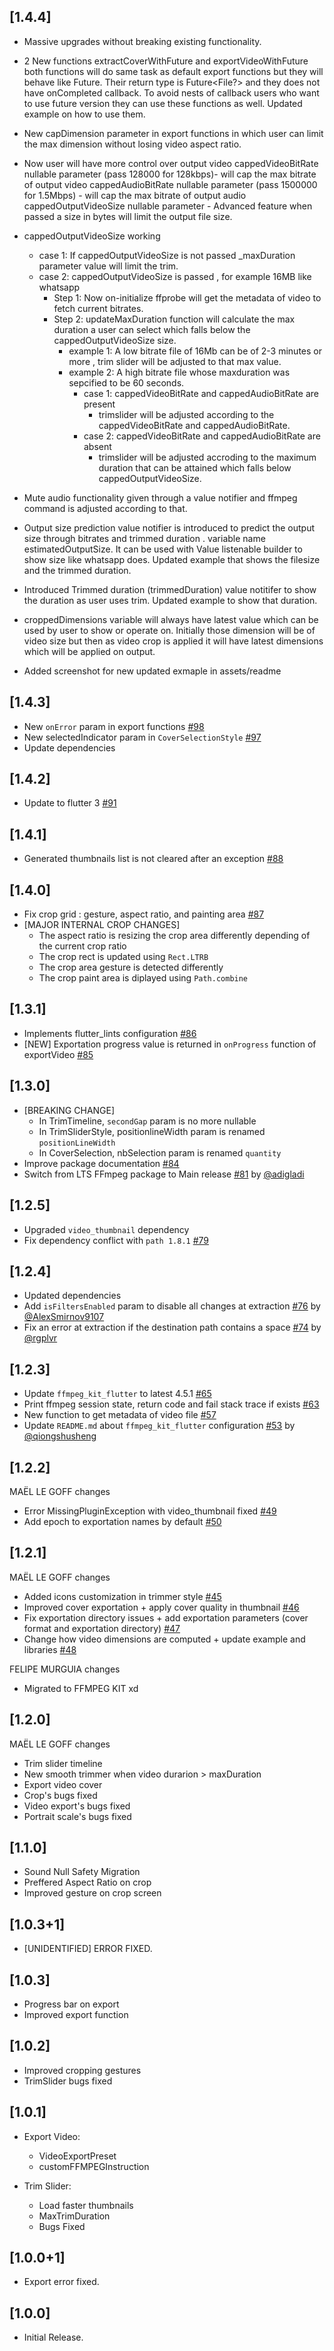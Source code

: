 ## [1.4.4]

- Massive upgrades without breaking existing functionality.
- 2 New functions extractCoverWithFuture and exportVideoWithFuture both functions will do same task as default export functions but they will behave like Future. Their return type is Future<File?> and they does not have onCompleted callback. To avoid nests of callback users who want to use future version they can use these functions as well.
Updated example on how to use them.
- New capDimension parameter in export functions in which user can limit the max dimension without losing video aspect ratio.

- Now user will have more control over output video
cappedVideoBitRate nullable parameter (pass 128000 for 128kbps)- will cap the max bitrate of output video
cappedAudioBitRate nullable parameter (pass 1500000 for 1.5Mbps) - will cap the max bitrate of output audio
cappedOutputVideoSize nullable parameter - Advanced feature when passed a size in bytes will limit the output file size.
- cappedOutputVideoSize working
    - case 1: If cappedOutputVideoSize is not passed _maxDuration parameter value will limit the trim.
    - case 2: cappedOutputVideoSize is passed , for example 16MB like whatsapp
      - Step 1: Now on-initialize ffprobe will get the metadata of video to fetch current bitrates.
      - Step 2: updateMaxDuration function will calculate the max duration a user can select which falls below the cappedOutputVideoSize size.
        - example 1: A low bitrate file of 16Mb can be of 2-3 minutes or more , trim slider will be adjusted to that max value.
        - example 2: A high bitrate file whose maxduration was sepcified to be 60 seconds.
          - case 1: cappedVideoBitRate and cappedAudioBitRate are present
            - trimslider will be adjusted according to the cappedVideoBitRate and cappedAudioBitRate.
          - case 2: cappedVideoBitRate and cappedAudioBitRate are absent
            - trimslider will be adjusted accroding to the maximum duration that can be attained which falls below cappedOutputVideoSize.

- Mute audio functionality given through a value notifier and ffmpeg command is adjusted according to that.

- Output size prediction value notifier is introduced to predict the output size through bitrates and trimmed duration . variable name estimatedOutputSize.
It can be used with Value listenable builder to show size like whatsapp does. Updated example that shows the filesize and the trimmed duration.

- Introduced Trimmed duration (trimmedDuration) value notitifer to show the duration as user uses trim. Updated example to show that duration.

- croppedDimensions variable will always have latest value which can be used by user to show or operate on. Initially those dimension will be of video size but then as video crop is applied it will have latest dimensions which will be applied on output.

- Added screenshot for new updated exmaple in assets/readme




## [1.4.3]

- New `onError` param in export functions [#98](https://github.com/seel-channel/video_editor/pull/98)
- New selectedIndicator param in `CoverSelectionStyle` [#97](https://github.com/seel-channel/video_editor/pull/97)
- Update dependencies

## [1.4.2]

- Update to flutter 3 [#91](https://github.com/seel-channel/video_editor/pull/91)

## [1.4.1]

- Generated thumbnails list is not cleared after an exception [#88](https://github.com/seel-channel/video_editor/pull/88)

## [1.4.0]

- Fix crop grid : gesture, aspect ratio, and painting area [#87](https://github.com/seel-channel/video_editor/pull/87)
- [MAJOR INTERNAL CROP CHANGES]
  - The aspect ratio is resizing the crop area differently depending of the current crop ratio
  - The crop rect is updated using `Rect.LTRB`
  - The crop area gesture is detected differently
  - The crop paint area is diplayed using `Path.combine`

## [1.3.1]

- Implements flutter_lints configuration [#86](https://github.com/seel-channel/video_editor/issues/86)
- [NEW] Exportation progress value is returned in `onProgress` function of exportVideo [#85](https://github.com/seel-channel/video_editor/issues/85)

## [1.3.0]

- [BREAKING CHANGE]
    - In TrimTimeline, `secondGap` param is no more nullable
    - In TrimSliderStyle, positionlineWidth param is renamed `positionLineWidth`
    - In CoverSelection, nbSelection param is renamed `quantity`
- Improve package documentation [#84](https://github.com/seel-channel/video_editor/issues/84)
- Switch from LTS FFmpeg package to Main release [#81](https://github.com/seel-channel/video_editor/issues/81) by [@adigladi](https://github.com/adigladi)

## [1.2.5]

- Upgraded `video_thumbnail` dependency
- Fix dependency conflict with `path 1.8.1` [#79](https://github.com/seel-channel/video_editor/issues/79)

## [1.2.4]

- Updated dependencies
- Add `isFiltersEnabled` param to disable all changes at extraction [#76](https://github.com/seel-channel/video_editor/pull/76) by [@AlexSmirnov9107](https://github.com/AlexSmirnov9107)
- Fix an error at extraction if the destination path contains a space [#74](https://github.com/seel-channel/video_editor/pull/74) by [@rgplvr](https://github.com/rgplvr)

## [1.2.3]

- Update `ffmpeg_kit_flutter` to latest 4.5.1 [#65](https://github.com/seel-channel/video_editor/pull/65)
- Print ffmpeg session state, return code and fail stack trace if exists [#63](https://github.com/seel-channel/video_editor/pull/63)
- New function to get metadata of video file [#57](https://github.com/seel-channel/video_editor/pull/57)
- Update `README.md` about `ffmpeg_kit_flutter` configuration [#53](https://github.com/seel-channel/video_editor/pull/53) by [@qiongshusheng](https://github.com/qiongshusheng)

## [1.2.2]

MAËL LE GOFF changes

- Error MissingPluginException with video_thumbnail fixed [#49](https://github.com/seel-channel/video_editor/pull/49)
- Add epoch to exportation names by default [#50](https://github.com/seel-channel/video_editor/pull/50)

## [1.2.1]

MAËL LE GOFF changes

- Added icons customization in trimmer style [#45](https://github.com/seel-channel/video_editor/pull/45)
- Improved cover exportation + apply cover quality in thumbnail [#46](https://github.com/seel-channel/video_editor/pull/46)
- Fix exportation directory issues + add exportation parameters (cover format and exportation directory) [#47](https://github.com/seel-channel/video_editor/pull/47)
- Change how video dimensions are computed + update example and libraries [#48](https://github.com/seel-channel/video_editor/pull/48)

FELIPE MURGUIA changes

- Migrated to FFMPEG KIT xd

## [1.2.0]

MAËL LE GOFF changes

- Trim slider timeline
- New smooth trimmer when video durarion > maxDuration
- Export video cover
- Crop's bugs fixed
- Video export's bugs fixed
- Portrait scale's bugs fixed

## [1.1.0]

- Sound Null Safety Migration
- Preffered Aspect Ratio on crop
- Improved gesture on crop screen

## [1.0.3+1]

- [UNIDENTIFIED] ERROR FIXED.

## [1.0.3]

- Progress bar on export
- Improved export function

## [1.0.2]

- Improved cropping gestures
- TrimSlider bugs fixed

## [1.0.1]

- Export Video:

  - VideoExportPreset
  - customFFMPEGInstruction

- Trim Slider:
  - Load faster thumbnails
  - MaxTrimDuration
  - Bugs Fixed

## [1.0.0+1]

- Export error fixed.

## [1.0.0]

- Initial Release.
